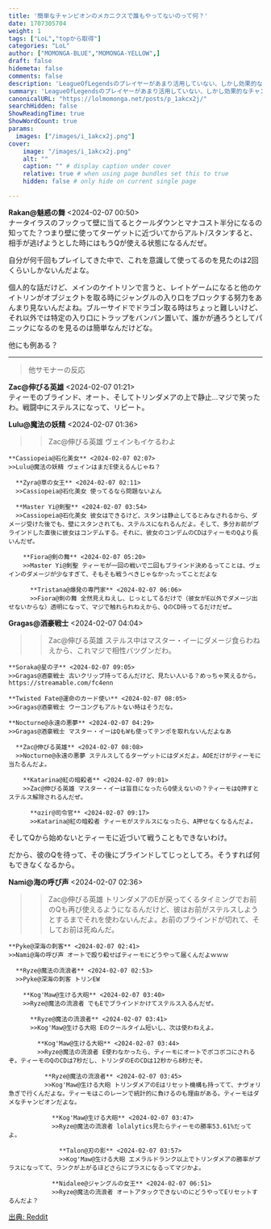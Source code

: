```yaml
---
title: '簡単なチャンピオンのメカニクスで誰もやってないのって何？'
date: 1707305704
weight: 1
tags: ["LoL","topから取得"]
categories: "LoL"
author: ["MOMONGA-BLUE","MOMONGA-YELLOW",]
draft: false
hidemeta: false
comments: false
description: 'LeagueOfLegendsのプレイヤーがあまり活用していない、しかし効果的なチャンピオンのメカニクスについての議論。'
summary: 'LeagueOfLegendsのプレイヤーがあまり活用していない、しかし効果的なチャンピオンのメカニクスについての議論。'
canonicalURL: "https://lolmomonga.net/posts/p_1akcx2j/"
searchHidden: false
ShowReadingTime: true
ShowWordCount: true
params:
  images: ["/images/i_1akcx2j.png"]
cover:
    image: "/images/i_1akcx2j.png"
    alt: ""
    caption: "" # display caption under cover
    relative: true # when using page bundles set this to true
    hidden: false # only hide on current single page

---
```

**Rakan@魅惑の舞** <2024-02-07 00:50>  
ナータイラスのフックって壁に当てるとクールダウンとマナコスト半分になるの知ってた？つまり壁に使ってターゲットに近づいてからアルト/スタンすると、相手が逃げようとした時にはもうQが使える状態になるんだぜ。

自分が何千回もプレイしてきた中で、これを意識して使ってるのを見たのは2回くらいしかないんだよな。

個人的な話だけど、メインのケイトリンで言うと、レイトゲームになると他のケイトリンがオブジェクトを取る時にジャングルの入り口をブロックする努力をあんまり見ないんだよね。ブルーサイドでドラゴン取る時はちょっと難しいけど、それ以外では特定の入り口にトラップをバンバン置いて、誰かが通ろうとしてパニックになるのを見るのは簡単なんだけどな。

他にも例ある？  

---

> 他サモナーの反応  

**Zac@伸びる英雄** <2024-02-07 01:21>  
ティーモのブラインド、オート、そしてトリンダメアの上で静止...マジで笑ったわ。戦闘中にステルスになって、リピート。

  **Lulu@魔法の妖精** <2024-02-07 01:36>  
  >>Zac@伸びる英雄 ヴェインもイケるわよ

    **Cassiopeia@石化美女** <2024-02-07 02:07>  
    >>Lulu@魔法の妖精 ヴェインはまだE使えるんじゃね？

      **Zyra@草の女王** <2024-02-07 02:11>  
      >>Cassiopeia@石化美女 使ってるなら問題ないよん

      **Master Yi@剣聖** <2024-02-07 03:54>  
      >>Cassiopeia@石化美女 彼女はできるけど、スタンは静止してるとみなされるから、ダメージ受けた後でも、壁にスタンされても、ステルスになれるんだよ。そして、多分お前がブラインドした直後に彼女はコンデムする。それに、彼女のコンデムのCDはティーモのQより長いんだぜ。

        **Fiora@剣の舞** <2024-02-07 05:20>  
        >>Master Yi@剣聖 ティーモが一回の戦いで二回もブラインド決めるってことは、ヴェインのダメージが少なすぎて、そもそも戦うべきじゃなかったってことだよな

          **Tristana@爆発の専門家** <2024-02-07 06:06>  
          >>Fiora@剣の舞 全然見えねえし、じっとしてるだけで（彼女がE以外でダメージ出せないからな）透明になって、マジで触れられねえから、QのCD待ってるだけだぜ…

  **Gragas@酒豪戦士** <2024-02-07 04:04>  
  >>Zac@伸びる英雄 ステルス中はマスター・イーにダメージ食らわねえから、これマジで相性バツグンだわ。

    **Soraka@星の子** <2024-02-07 09:05>  
    >>Gragas@酒豪戦士 古いクリップ持ってるんだけど、見たい人いる？めっちゃ笑えるから。https://streamable.com/fc4enn

    **Twisted Fate@運命のカード使い** <2024-02-07 08:05>  
    >>Gragas@酒豪戦士 ウーコングもアルトない時はそうだな。

    **Nocturne@永遠の悪夢** <2024-02-07 04:29>  
    >>Gragas@酒豪戦士 マスター・イーはQもWも使ってテンポを取れないんだよなあ

      **Zac@伸びる英雄** <2024-02-07 08:08>  
      >>Nocturne@永遠の悪夢 ステルスしてるターゲットにはダメだよ。AOEだけがティーモに当たるんだよ。

        **Katarina@紅の暗殺者** <2024-02-07 09:01>  
        >>Zac@伸びる英雄 マスター・イーは盲目になったらQ使えないの？ティーモはQ押すとステルス解除されるんだぜ。

          **αzir@司令官** <2024-02-07 09:17>  
          >>Katarina@紅の暗殺者 ティーモがステルスになったら、A押せなくなるんだよ。

そしてQから始めないとティーモに近づいて戦うこともできないわけ。

だから、彼のQを待って、その後にブラインドしてじっとしてろ。そうすれば何もできなくなるから。

  **Nami@海の呼び声** <2024-02-07 02:36>  
  >>Zac@伸びる英雄 トリンダメアのEが戻ってくるタイミングでお前のQも再び使えるようになるんだけど、彼はお前がステルスしようとするまでそれを使わないんだよ。お前のブラインドが切れて、そしてお前は死ぬんだ。

    **Pyke@深海の刺客** <2024-02-07 02:41>  
    >>Nami@海の呼び声 オートで殴り殺せばティーモにどうやって届くんだよｗｗｗ

      **Ryze@魔法の流浪者** <2024-02-07 02:53>  
      >>Pyke@深海の刺客 トリンEW

        **Kog'Maw@生ける大砲** <2024-02-07 03:40>  
        >>Ryze@魔法の流浪者 でもEでブラインドかけてステルス入るんだぜ。

          **Ryze@魔法の流浪者** <2024-02-07 03:41>  
          >>Kog'Maw@生ける大砲 Eのクールタイム短いし、次は使わねえよ。

            **Kog'Maw@生ける大砲** <2024-02-07 03:44>  
            >>Ryze@魔法の流浪者 E使わなかったら、ティーモにオートでボコボコにされるぞ。ティーモのQのCDは7秒だし、トリンダのEのCDは12秒から8秒だぞ。

              **Ryze@魔法の流浪者** <2024-02-07 03:45>  
              >>Kog'Maw@生ける大砲 トリンダメアのEはリセット機構も持ってて、ナヴォリ急ぎで行くんだよな。ティーモはこのレーンで統計的に負けるのも理由がある。ティーモはダメなチャンピオンだよな。

                **Kog'Maw@生ける大砲** <2024-02-07 03:47>  
                >>Ryze@魔法の流浪者 lolalytics見たらティーモの勝率53.61%だってよ。

                  **Talon@刃の影** <2024-02-07 03:57>  
                  >>Kog'Maw@生ける大砲 エメラルドランク以上でトリンダメアの勝率がプラスになってて、ランクが上がるほどさらにプラスになるってマジかよ。

                **Nidalee@ジャングルの女王** <2024-02-07 06:51>  
                >>Ryze@魔法の流浪者 オートアタックできないのにどうやってEリセットするんだよ？




[出典: Reddit](https://www.reddit.com//r/leagueoflegends/comments/1akcx2j/what_are_simple_mechanics_on_champions_that_you/)
